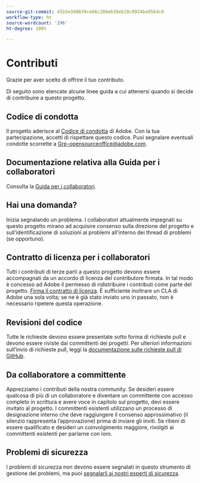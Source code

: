 ```yaml
---
source-git-commit: 45b5e3d8839ce08c208eb30eb18c0924ba9564c0
workflow-type: ht
source-wordcount: '296'
ht-degree: 100%

---
```

# Contributi

Grazie per aver scelto di offrire il tuo contributo.

Di seguito sono elencate alcune linee guida a cui attenersi quando si decide di contribuire a questo progetto.

## Codice di condotta

Il progetto aderisce al [Codice di condotta](code-of-conduct.md) di Adobe. Con la tua partecipazione, accetti di rispettare questo codice. Puoi segnalare eventuali condotte scorrette a 
[Grp-opensourceoffice@adobe.com](mailto:Grp-opensourceoffice@adobe.com).

## Documentazione relativa alla Guida per i collaboratori

Consulta la [Guida per i collaboratori](https://docs.adobe.com/content/help/it/contributor/contributor-guide/introduction.html).

## Hai una domanda?

Inizia segnalando un problema. I collaboratori attualmente impegnati su questo progetto mirano ad acquisire consenso sulla direzione del progetto e sull’identificazione di soluzioni ai problemi all’interno dei thread di problemi (se opportuno).

## Contratto di licenza per i collaboratori

Tutti i contributi di terze parti a questo progetto devono essere accompagnati da un accordo di licenza del contributore firmata. In tal modo è concesso ad Adobe il permesso di ridistribuire i contributi come parte del progetto. [Firma il contratto di licenza](http://opensource.adobe.com/cla.html). È sufficiente inoltrare un CLA di Adobe una sola volta; se ne è già stato inviato uno in passato, non è necessario ripetere questa operazione.

## Revisioni del codice

Tutte le richieste devono essere presentate sotto forma di richieste pull e devono essere riviste dai committenti dei progetti. Per ulteriori informazioni sull’invio di richieste pull, leggi la [documentazione sulle richieste pull di GitHub](https://help.github.com/articles/about-pull-requests/).

<!--
Lastly, please follow the [pull request template](PULL_REQUEST_TEMPLATE.md) when
submitting a pull request!
-->

## Da collaboratore a committente

Apprezziamo i contributi della nostra community. Se desideri essere qualcosa di più di un collaboratore e diventare un committente con accesso completo in scrittura e avere voce in capitolo sul progetto, devi essere invitato al progetto. I committenti esistenti utilizzano un processo di designazione interno che deve raggiungere il consenso approssimativo (il silenzio rappresenta l’approvazione) prima di inviare gli inviti. Se ritieni di essere qualificato e desideri un coinvolgimento maggiore, rivolgiti ai committenti esistenti per parlarne con loro.

## Problemi di sicurezza

I problemi di sicurezza non devono essere segnalati in questo strumento di gestione dei problemi, ma puoi [segnalarli ai nostri esperti di sicurezza](https://helpx.adobe.com/it/security/alertus.html).
